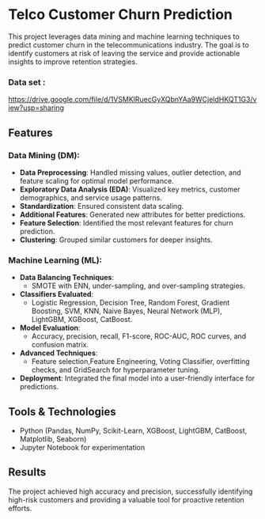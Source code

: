 # Telco Customer Churn Prediction

This project leverages data mining and machine learning techniques to predict customer churn in the telecommunications industry. The goal is to identify customers at risk of leaving the service and provide actionable insights to improve retention strategies.

### Data set :
https://drive.google.com/file/d/1VSMKlRuecGyXQbnYAa9WCjeldHKQT1G3/view?usp=sharing

## Features

### Data Mining (DM):
- **Data Preprocessing**: Handled missing values, outlier detection, and feature scaling for optimal model performance.
- **Exploratory Data Analysis (EDA)**: Visualized key metrics, customer demographics, and service usage patterns.
- **Standardization**: Ensured consistent data scaling.
- **Additional Features**: Generated new attributes for better predictions.
- **Feature Selection**: Identified the most relevant features for churn prediction.
- **Clustering**: Grouped similar customers for deeper insights.

### Machine Learning (ML):
- **Data Balancing Techniques**:
  - SMOTE with ENN, under-sampling, and over-sampling strategies.
- **Classifiers Evaluated**:
  - Logistic Regression, Decision Tree, Random Forest, Gradient Boosting, SVM, KNN, Naive Bayes, Neural Network (MLP), LightGBM, XGBoost, CatBoost.
- **Model Evaluation**:
  - Accuracy, precision, recall, F1-score, ROC-AUC, ROC curves, and confusion matrix.
- **Advanced Techniques**:
  - Feature selection,Feature Engineering, Voting Classifier, overfitting checks, and GridSearch for hyperparameter tuning.
- **Deployment**: Integrated the final model into a user-friendly interface for predictions.

## Tools & Technologies
- Python (Pandas, NumPy, Scikit-Learn, XGBoost, LightGBM, CatBoost, Matplotlib, Seaborn)
- Jupyter Notebook for experimentation

## Results
The project achieved high accuracy and precision, successfully identifying high-risk customers and providing a valuable tool for proactive retention efforts.
